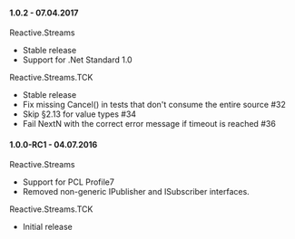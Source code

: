 #### 1.0.2 - 07.04.2017

Reactive.Streams
 - Stable release
 - Support for .Net Standard 1.0

Reactive.Streams.TCK
 - Stable release
 - Fix missing Cancel() in tests that don't consume the entire source #32
 - Skip §2.13 for value types #34
 - Fail NextN with the correct error message if timeout is reached #36
	
#### 1.0.0-RC1 - 04.07.2016

Reactive.Streams 
 - Support for PCL Profile7
 - Removed non-generic IPublisher and ISubscriber interfaces.

Reactive.Streams.TCK
 - Initial release
